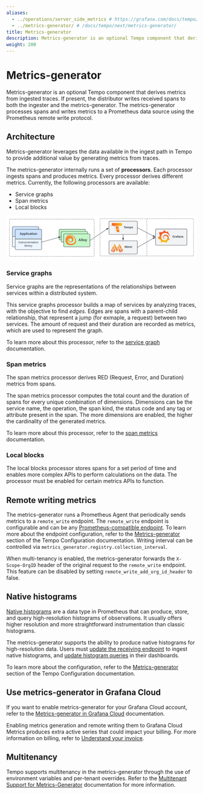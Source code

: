 ```yaml
---
aliases:
  - ../operations/server_side_metrics # https://grafana.com/docs/tempo/<TEMPO_VERSION>/operations/server_side_metrics/
  - ../metrics-generator/ # /docs/tempo/next/metrics-generator/
title: Metrics-generator
description: Metrics-generator is an optional Tempo component that derives metrics from ingested traces.
weight: 200
---
```


# Metrics-generator

Metrics-generator is an optional Tempo component that derives metrics from ingested traces.
If present, the distributor writes received spans to both the ingester and the metrics-generator.
The metrics-generator processes spans and writes metrics to a Prometheus data source using the Prometheus remote write protocol.

## Architecture

Metrics-generator leverages the data available in the ingest path in Tempo to provide additional value by generating metrics from traces.

The metrics-generator internally runs a set of **processors**.
Each processor ingests spans and produces metrics.
Every processor derives different metrics. Currently, the following processors are available:

- Service graphs
- Span metrics
- Local blocks

<p align="center"><img src="tempo-metrics-gen-overview.svg" alt="Service metrics architecture"></p>

### Service graphs

Service graphs are the representations of the relationships between services within a distributed system.

This service graphs processor builds a map of services by analyzing traces, with the objective to find _edges_.
Edges are spans with a parent-child relationship, that represent a jump (for exmaple, a request) between two services.
The amount of request and their duration are recorded as metrics, which are used to represent the graph.

To learn more about this processor, refer to the [service graph](/docs/tempo/<TEMPO_VERSION>/metrics-from-traces/service_graphs/) documentation.

### Span metrics

The span metrics processor derives RED (Request, Error, and Duration) metrics from spans.

The span metrics processor computes the total count and the duration of spans for every unique combination of dimensions.
Dimensions can be the service name, the operation, the span kind, the status code and any tag or attribute present in the span.
The more dimensions are enabled, the higher the cardinality of the generated metrics.

To learn more about this processor, refer to the [span metrics](/docs/tempo/<TEMPO_VERSION>/metrics-from-traces/span-metrics/) documentation.

### Local blocks

The local blocks processor stores spans for a set period of time and
enables more complex APIs to perform calculations on the data. The processor must be
enabled for certain metrics APIs to function.

## Remote writing metrics

The metrics-generator runs a Prometheus Agent that periodically sends metrics to a `remote_write` endpoint.
The `remote_write` endpoint is configurable and can be any [Prometheus-compatible endpoint](https://prometheus.io/docs/prometheus/latest/configuration/configuration/#remote_write).
To learn more about the endpoint configuration, refer to the [Metrics-generator](http://grafana.com/docs/tempo/<TEMPO_VERSION>/configuration/#metrics-generator) section of the Tempo Configuration documentation.
Writing interval can be controlled via `metrics_generator.registry.collection_interval`.

When multi-tenancy is enabled, the metrics-generator forwards the `X-Scope-OrgID` header of the original request to the `remote_write` endpoint. This feature can be disabled by setting `remote_write_add_org_id_header` to false.

## Native histograms

[Native histograms](https://grafana.com/docs/mimir/<MIMIR_VERSION>/visualize/native-histograms/) are a data type in Prometheus that can produce, store, and query high-resolution histograms of observations.
It usually offers higher resolution and more straightforward instrumentation than classic histograms.

The metrics-generator supports the ability to produce native histograms for
high-resolution data. Users must [update the receiving endpoint](https://grafana.com/docs/mimir/<MIMIR_VERSION>/configure/configure-native-histograms-ingestion/) to ingest native
histograms, and [update histogram queries](https://grafana.com/docs/mimir/<MIMIR_VERSION>/visualize/native-histograms/) in their dashboards.

To learn more about the configuration, refer to the [Metrics-generator](/docs/tempo/<TEMPO_VERSION>/configuration/#metrics-generator) section of the Tempo Configuration documentation.

## Use metrics-generator in Grafana Cloud

If you want to enable metrics-generator for your Grafana Cloud account, refer to the [Metrics-generator in Grafana Cloud](https://grafana.com/docs/grafana-cloud/send-data/traces/metrics-generator/) documentation.

Enabling metrics generation and remote writing them to Grafana Cloud Metrics produces extra active series that could impact your billing.
For more information on billing, refer to [Understand your invoice](/docs/grafana-cloud/cost-management-and-billing/understand-your-invoice/).

## Multitenancy

Tempo supports multitenancy in the metrics-generator through the use of environment variables and per-tenant overrides.
Refer to the [Multitenant Support for Metrics-Generator](multitenancy/) documentation for more information.
